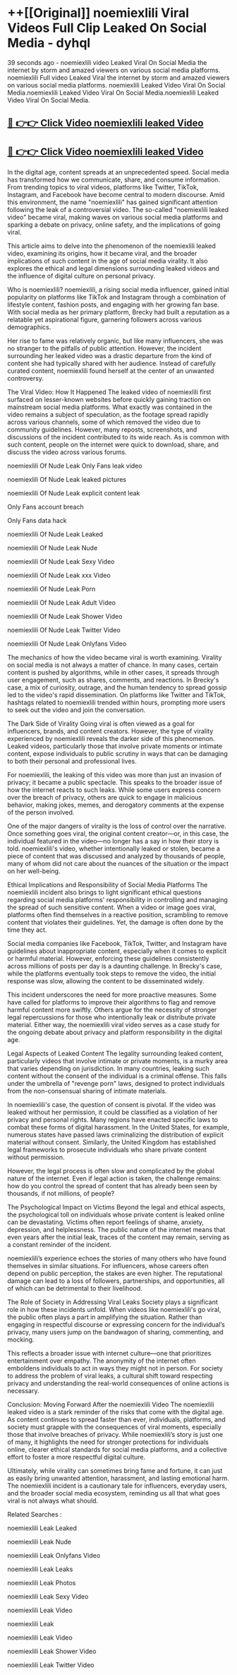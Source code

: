 # ++[[Original]] noemiexlili Viral Videos Full Clip Leaked On Social Media - dyhql<br>

39 seconds ago - noemiexlili video Leaked Viral On Social Media the internet by storm and amazed viewers on various social media platforms.
noemiexlili Full video Leaked Viral the internet by storm and amazed viewers on various social media platforms. noemiexlili Leaked Video Viral On Social Media.noemiexlili Leaked Video Viral On Social Media.noemiexlili Leaked Video Viral On Social Media.<br>


## [🔴 👉👉 Click Video noemiexlili leaked Video ](https://onlyclips.site?title=noemiexlili&ref=git)

## [🔴 👉👉 Click Video noemiexlili leaked Video ](https://onlyclips.site?title=noemiexlili&ref=git)

In the digital age, content spreads at an unprecedented speed. Social media has transformed how we communicate, share, and consume information. From trending topics to viral videos, platforms like Twitter, TikTok, Instagram, and Facebook have become central to modern discourse. Amid this environment, the name "noemiexlili" has gained significant attention following the leak of a controversial video. The so-called "noemiexlili leaked video" became viral, making waves on various social media platforms and sparking a debate on privacy, online safety, and the implications of going viral.

This article aims to delve into the phenomenon of the noemiexlili leaked video, examining its origins, how it became viral, and the broader implications of such content in the age of social media virality. It also explores the ethical and legal dimensions surrounding leaked videos and the influence of digital culture on personal privacy.

Who is noemiexlili?
noemiexlili, a rising social media influencer, gained initial popularity on platforms like TikTok and Instagram through a combination of lifestyle content, fashion posts, and engaging with her growing fan base. With social media as her primary platform, Brecky had built a reputation as a relatable yet aspirational figure, garnering followers across various demographics.

Her rise to fame was relatively organic, but like many influencers, she was no stranger to the pitfalls of public attention. However, the incident surrounding her leaked video was a drastic departure from the kind of content she had typically shared with her audience. Instead of carefully curated content, noemiexlili found herself at the center of an unwanted controversy.

The Viral Video: How It Happened
The leaked video of noemiexlili first surfaced on lesser-known websites before quickly gaining traction on mainstream social media platforms. What exactly was contained in the video remains a subject of speculation, as the footage spread rapidly across various channels, some of which removed the video due to community guidelines. However, many reposts, screenshots, and discussions of the incident contributed to its wide reach. As is common with such content, people on the internet were quick to download, share, and discuss the video across various forums.

noemiexlili Of Nude Leak Only Fans leak video

noemiexlili Of Nude Leak leaked pictures

noemiexlili Of Nude Leak explicit content leak

Only Fans account breach

Only Fans data hack

noemiexlili Of Nude Leak Leaked

noemiexlili Of Nude Leak Nude

noemiexlili Of Nude Leak Sexy Video

noemiexlili Of Nude Leak xxx Video

noemiexlili Of Nude Leak Porn

noemiexlili Of Nude Leak Adult Video

noemiexlili Of Nude Leak Shower Video

noemiexlili Of Nude Leak Twitter Video

noemiexlili Of Nude Leak Onlyfans Video

The mechanics of how the video became viral is worth examining. Virality on social media is not always a matter of chance. In many cases, certain content is pushed by algorithms, while in other cases, it spreads through user engagement, such as shares, comments, and reactions. In Brecky's case, a mix of curiosity, outrage, and the human tendency to spread gossip led to the video's rapid dissemination. On platforms like Twitter and TikTok, hashtags related to noemiexlili trended within hours, prompting more users to seek out the video and join the conversation.

The Dark Side of Virality
Going viral is often viewed as a goal for influencers, brands, and content creators. However, the type of virality experienced by noemiexlili reveals the darker side of this phenomenon. Leaked videos, particularly those that involve private moments or intimate content, expose individuals to public scrutiny in ways that can be damaging to both their personal and professional lives.

For noemiexlili, the leaking of this video was more than just an invasion of privacy; it became a public spectacle. This speaks to the broader issue of how the internet reacts to such leaks. While some users express concern over the breach of privacy, others are quick to engage in malicious behavior, making jokes, memes, and derogatory comments at the expense of the person involved.

One of the major dangers of virality is the loss of control over the narrative. Once something goes viral, the original content creator—or, in this case, the individual featured in the video—no longer has a say in how their story is told. noemiexlili's video, whether intentionally leaked or stolen, became a piece of content that was discussed and analyzed by thousands of people, many of whom did not care about the nuances of the situation or the impact on her well-being.

Ethical Implications and Responsibility of Social Media Platforms
The noemiexlili incident also brings to light significant ethical questions regarding social media platforms' responsibility in controlling and managing the spread of such sensitive content. When a video or image goes viral, platforms often find themselves in a reactive position, scrambling to remove content that violates their guidelines. Yet, the damage is often done by the time they act.

Social media companies like Facebook, TikTok, Twitter, and Instagram have guidelines about inappropriate content, especially when it comes to explicit or harmful material. However, enforcing these guidelines consistently across millions of posts per day is a daunting challenge. In Brecky's case, while the platforms eventually took steps to remove the video, the initial response was slow, allowing the content to be disseminated widely.

This incident underscores the need for more proactive measures. Some have called for platforms to improve their algorithms to flag and remove harmful content more swiftly. Others argue for the necessity of stronger legal repercussions for those who intentionally leak or distribute private material. Either way, the noemiexlili viral video serves as a case study for the ongoing debate about privacy and platform responsibility in the digital age.

Legal Aspects of Leaked Content
The legality surrounding leaked content, particularly videos that involve intimate or private moments, is a murky area that varies depending on jurisdiction. In many countries, leaking such content without the consent of the individual is a criminal offense. This falls under the umbrella of "revenge porn" laws, designed to protect individuals from the non-consensual sharing of intimate materials.

In noemiexlili's case, the question of consent is pivotal. If the video was leaked without her permission, it could be classified as a violation of her privacy and personal rights. Many regions have enacted specific laws to combat these forms of digital harassment. In the United States, for example, numerous states have passed laws criminalizing the distribution of explicit material without consent. Similarly, the United Kingdom has established legal frameworks to prosecute individuals who share private content without permission.

However, the legal process is often slow and complicated by the global nature of the internet. Even if legal action is taken, the challenge remains: how do you control the spread of content that has already been seen by thousands, if not millions, of people?

The Psychological Impact on Victims
Beyond the legal and ethical aspects, the psychological toll on individuals whose private content is leaked online can be devastating. Victims often report feelings of shame, anxiety, depression, and helplessness. The public nature of the internet means that even years after the initial leak, traces of the content may remain, serving as a constant reminder of the incident.

noemiexlili’s experience echoes the stories of many others who have found themselves in similar situations. For influencers, whose careers often depend on public perception, the stakes are even higher. The reputational damage can lead to a loss of followers, partnerships, and opportunities, all of which can be detrimental to their livelihood.

The Role of Society in Addressing Viral Leaks
Society plays a significant role in how these incidents unfold. When videos like noemiexlili's go viral, the public often plays a part in amplifying the situation. Rather than engaging in respectful discourse or expressing concern for the individual’s privacy, many users jump on the bandwagon of sharing, commenting, and mocking.

This reflects a broader issue with internet culture—one that prioritizes entertainment over empathy. The anonymity of the internet often emboldens individuals to act in ways they might not in person. For society to address the problem of viral leaks, a cultural shift toward respecting privacy and understanding the real-world consequences of online actions is necessary.

Conclusion: Moving Forward After the noemiexlili Video
The noemiexlili leaked video is a stark reminder of the risks that come with the digital age. As content continues to spread faster than ever, individuals, platforms, and society must grapple with the consequences of viral moments, especially those that involve breaches of privacy. While noemiexlili’s story is just one of many, it highlights the need for stronger protections for individuals online, clearer ethical standards for social media platforms, and a collective effort to foster a more respectful digital culture.

Ultimately, while virality can sometimes bring fame and fortune, it can just as easily bring unwanted attention, harassment, and lasting emotional harm. The noemiexlili incident is a cautionary tale for influencers, everyday users, and the broader social media ecosystem, reminding us all that what goes viral is not always what should.

Related Searches :

noemiexlili Leak Leaked

noemiexlili Leak Nude

noemiexlili Leak Onlyfans Video

noemiexlili Leak Leaks

noemiexlili Leak Photos

noemiexlili Leak Sexy Video

noemiexlili Leak Video

noemiexlili Leak

noemiexlili Leak Video

noemiexlili Leak Shower Video

noemiexlili Leak Twitter Video

